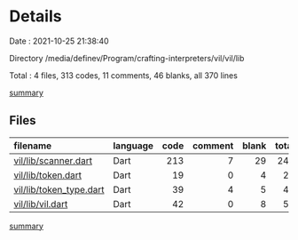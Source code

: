 # Details

Date : 2021-10-25 21:38:40

Directory /media/definev/Program/crafting-interpreters/vil/vil/lib

Total : 4 files,  313 codes, 11 comments, 46 blanks, all 370 lines

[summary](results.md)

## Files
| filename | language | code | comment | blank | total |
| :--- | :--- | ---: | ---: | ---: | ---: |
| [vil/lib/scanner.dart](/vil/lib/scanner.dart) | Dart | 213 | 7 | 29 | 249 |
| [vil/lib/token.dart](/vil/lib/token.dart) | Dart | 19 | 0 | 4 | 23 |
| [vil/lib/token_type.dart](/vil/lib/token_type.dart) | Dart | 39 | 4 | 5 | 48 |
| [vil/lib/vil.dart](/vil/lib/vil.dart) | Dart | 42 | 0 | 8 | 50 |

[summary](results.md)